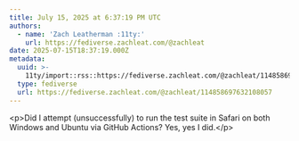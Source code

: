 ```yaml
---
title: July 15, 2025 at 6:37:19 PM UTC
authors:
  - name: 'Zach Leatherman :11ty:'
    url: https://fediverse.zachleat.com/@zachleat
date: 2025-07-15T18:37:19.000Z
metadata:
  uuid: >-
    11ty/import::rss::https://fediverse.zachleat.com/@zachleat/114858697632108057
  type: fediverse
  url: https://fediverse.zachleat.com/@zachleat/114858697632108057
---
```

\<p>Did I attempt (unsuccessfully) to run the test suite in Safari on both Windows and Ubuntu via GitHub Actions? Yes, yes I did.\</p>